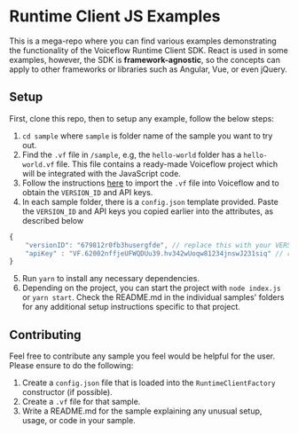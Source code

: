 # Runtime Client JS Examples
This is a mega-repo where you can find various examples demonstrating the functionality of the Voiceflow Runtime Client SDK. React is used in some examples, however, the SDK is **framework-agnostic**, so the concepts can apply to other frameworks or libraries such as Angular, Vue, or even jQuery.

## Setup

First, clone this repo, then to setup any example, follow the below steps:

1. `cd sample` where `sample` is folder name of the sample you want to try out.
2. Find the `.vf` file in `/sample`, e.g, the `hello-world` folder has a `hello-world.vf` file. This file contains a ready-made Voiceflow project which will be integrated with the JavaScript code.
3. Follow the instructions [here](https://github.com/voiceflow/runtime-client-js/blob/master/docs/setting-up-vf-app.md) to import the `.vf` file into Voiceflow and to obtain the `VERSION_ID` and API keys.
4. In each sample folder, there is a `config.json` template provided. Paste the `VERSION_ID` and API keys you copied earlier into the attributes, as described below

```js
{
    "versionID": "679812r0fb3husergfde", // replace this with your VERSION_ID
    "apiKey" : "VF.62002nffjeUFWQDUu39.hv342wUoqw81234jnswJ231siq" // replace with your apiKey
}
```

5. Run `yarn` to install any necessary dependencies.
6. Depending on the project, you can start the project with `node index.js` or `yarn start`. Check the README.md in the individual samples' folders for any additional setup instructions specific to that project.



## Contributing

Feel free to contribute any sample you feel would be helpful for the user. Please ensure to do the following:

1. Create a `config.json` file that is loaded into the `RuntimeClientFactory` constructor (if possible).
2. Create a `.vf` file for that sample.
3. Write a README.md for the sample explaining any unusual setup, usage, or code in your sample.